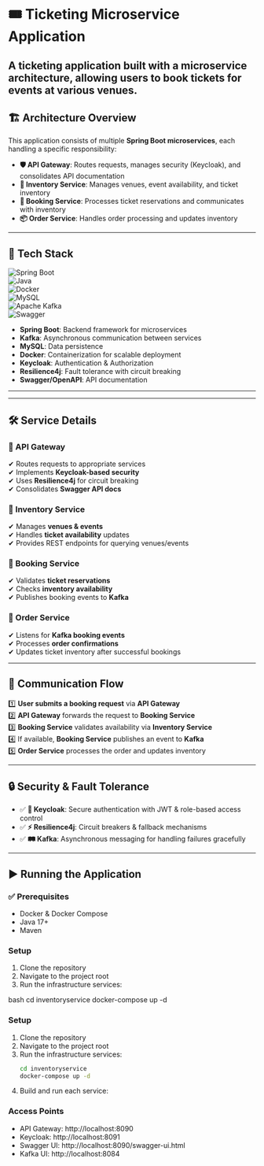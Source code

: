 # 🎟️ Ticketing Microservice Application  

A ticketing application built with a microservice architecture, allowing users to book tickets for events at various venues.
---

## 🏗️ Architecture Overview  

This application consists of multiple **Spring Boot microservices**, each handling a specific responsibility:

- **🛡️ API Gateway**: Routes requests, manages security (Keycloak), and consolidates API documentation  
- **🏢 Inventory Service**: Manages venues, event availability, and ticket inventory  
- **📅 Booking Service**: Processes ticket reservations and communicates with inventory  
- **📦 Order Service**: Handles order processing and updates inventory  

---

## 🚀 Tech Stack  

![Spring Boot](https://img.shields.io/badge/Spring%20Boot-6DB33F?style=for-the-badge&logo=spring-boot&logoColor=white)  
![Java](https://img.shields.io/badge/Java-ED8B00?style=for-the-badge&logo=openjdk&logoColor=white)  
![Docker](https://img.shields.io/badge/Docker-2496ED?style=for-the-badge&logo=docker&logoColor=white)  
![MySQL](https://img.shields.io/badge/MySQL-4479A1?style=for-the-badge&logo=mysql&logoColor=white)  
![Apache Kafka](https://img.shields.io/badge/Apache%20Kafka-231F20?style=for-the-badge&logo=apache-kafka&logoColor=white)  
![Swagger](https://img.shields.io/badge/Swagger-85EA2D?style=for-the-badge&logo=swagger&logoColor=black)  

- **Spring Boot**: Backend framework for microservices  
- **Kafka**: Asynchronous communication between services  
- **MySQL**: Data persistence  
- **Docker**: Containerization for scalable deployment  
- **Keycloak**: Authentication & Authorization  
- **Resilience4j**: Fault tolerance with circuit breaking  
- **Swagger/OpenAPI**: API documentation  

---

---

## 🛠️ Service Details  

### 🔹 API Gateway  
✔ Routes requests to appropriate services  
✔ Implements **Keycloak-based security**  
✔ Uses **Resilience4j** for circuit breaking  
✔ Consolidates **Swagger API docs**  

### 🔹 Inventory Service  
✔ Manages **venues & events**  
✔ Handles **ticket availability** updates  
✔ Provides REST endpoints for querying venues/events  

### 🔹 Booking Service  
✔ Validates **ticket reservations**  
✔ Checks **inventory availability**  
✔ Publishes booking events to **Kafka**  

### 🔹 Order Service  
✔ Listens for **Kafka booking events**  
✔ Processes **order confirmations**  
✔ Updates ticket inventory after successful bookings  

---

## 🔄 Communication Flow  

1️⃣ **User submits a booking request** via **API Gateway**  
2️⃣ **API Gateway** forwards the request to **Booking Service**  
3️⃣ **Booking Service** validates availability via **Inventory Service**  
4️⃣ If available, **Booking Service** publishes an event to **Kafka**  
5️⃣ **Order Service** processes the order and updates inventory  

---

## 🔒 Security & Fault Tolerance  

- ✅ **🔑 Keycloak**: Secure authentication with JWT & role-based access control  
- ✅ **⚡ Resilience4j**: Circuit breakers & fallback mechanisms  
- ✅ **🛤️ Kafka**: Asynchronous messaging for handling failures gracefully  

---

## ▶️ Running the Application  

### ✅ Prerequisites  
- Docker & Docker Compose  
- Java 17+  
- Maven  

### Setup
1. Clone the repository
2. Navigate to the project root
3. Run the infrastructure services:
   
bash
   cd inventoryservice
   docker-compose up -d

### Setup
1. Clone the repository
2. Navigate to the project root
3. Run the infrastructure services:
   ```bash
   cd inventoryservice
   docker-compose up -d
   ```
4. Build and run each service:


### Access Points
- API Gateway: http://localhost:8090
- Keycloak: http://localhost:8091
- Swagger UI: http://localhost:8090/swagger-ui.html
- Kafka UI: http://localhost:8084
